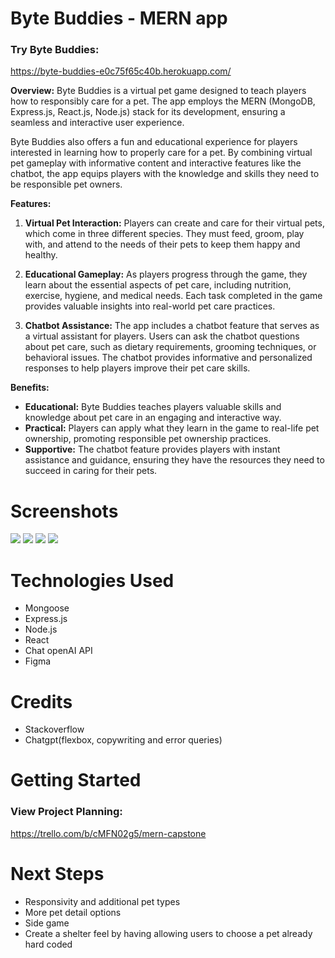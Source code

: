# Byte Buddies - MERN app

### Try Byte Buddies:
https://byte-buddies-e0c75f65c40b.herokuapp.com/


**Overview:**
Byte Buddies is a virtual pet game designed to teach players how to responsibly care for a pet. The app employs the MERN (MongoDB, Express.js, React.js, Node.js) stack for its development, ensuring a seamless and interactive user experience.

Byte Buddies also offers a fun and educational experience for players interested in learning how to properly care for a pet. By combining virtual pet gameplay with informative content and interactive features like the chatbot, the app equips players with the knowledge and skills they need to be responsible pet owners.

**Features:**

1. **Virtual Pet Interaction:** Players can create and care for their virtual pets, which come in three different species. They must feed, groom, play with, and attend to the needs of their pets to keep them happy and healthy.

2. **Educational Gameplay:** As players progress through the game, they learn about the essential aspects of pet care, including nutrition, exercise, hygiene, and medical needs. Each task completed in the game provides valuable insights into real-world pet care practices.

3. **Chatbot Assistance:** The app includes a chatbot feature that serves as a virtual assistant for players. Users can ask the chatbot questions about pet care, such as dietary requirements, grooming techniques, or behavioral issues. The chatbot provides informative and personalized responses to help players improve their pet care skills.


**Benefits:**
- **Educational:** Byte Buddies teaches players valuable skills and knowledge about pet care in an engaging and interactive way.
- **Practical:** Players can apply what they learn in the game to real-life pet ownership, promoting responsible pet ownership practices.
- **Supportive:** The chatbot feature provides players with instant assistance and guidance, ensuring they have the resources they need to succeed in caring for their pets.


# Screenshots

<img src="public/images/Screenshot 2024-05-07 at 6.47.04 PM.png">
<img src="public/images/Screenshot 2024-05-07 at 6.40.38 PM.png">
<img src="public/images/Screenshot 2024-05-07 at 6.40.53 PM.png">
<img src="public/images/Screenshot 2024-05-07 at 6.41.59 PM.png">


# Technologies Used

- Mongoose
- Express.js
- Node.js
- React
- Chat openAI API
- Figma

# Credits

- Stackoverflow
- Chatgpt(flexbox, copywriting and error queries)

# Getting Started

### View Project Planning:
https://trello.com/b/cMFN02g5/mern-capstone

# Next Steps

- Responsivity and additional pet types
- More pet detail options
- Side game
- Create a shelter feel by having allowing users to choose a pet already hard coded
